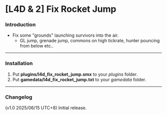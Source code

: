 # [L4D & 2] Fix Rocket Jump

### Introduction
- Fix some \"grounds\" launching survivors into the air.
	- GL jump, grenade jump, commons on high tickrate, hunter pouncing from below etc..

<hr>

### Installation
1. Put **plugins/l4d_fix_rocket_jump.smx** to your _plugins_ folder.
1. Put **gamedata/l4d_fix_rocket_jump.txt** to your _gamedata_ folder.

<hr>

### Changelog
(v1.0 2025/06/15 UTC+8) Initial release.
